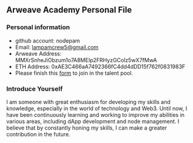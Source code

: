 ## Arweave Academy Personal File

### Personal information

- github account: nodepam
- Email: lampamcrew5@gmail.com
- Arweave Address: MMXrSnheJiObzum1o7A8MEIp2FRHyzGColz5wX7fMwA
- ETH Address: 0xAE3C466aA7492366fC4dd4dDD15f762f0831983F
- Please finish this [form](https://docs.google.com/forms/d/e/1FAIpQLSfWA5fIIcBgmRppm3jNz5vmf9Mai_QMVil-2pO4r7YKn_Zhtw/viewform?usp=sf_link) to join in the talent pool.

### Introduce Yourself
I am someone with great enthusiasm for developing my skills and knowledge, especially in the world of technology and Web3. 
Until now, I have been continuously learning and working to improve my abilities in various areas, including dApp development 
and node management. I believe that by constantly honing my skills, I can make a greater contribution in the future.
